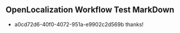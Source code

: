 ## OpenLocalization Workflow Test MarkDown
* a0cd72d6-40f0-4072-951a-e9902c2d569b thanks!

<!--HONumber=Jul16_HO5-->


